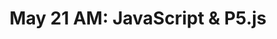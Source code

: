 ---
title: 'May 21 AM: JavaScript & P5.js'
description:
  "Let's learn JS and draw"
prev: /chapter5
next: /chapter7
type: chapter
id: 6
---